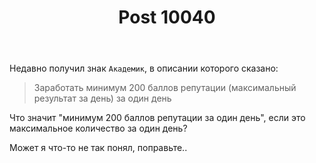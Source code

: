 ﻿---
title: "Post 10040"
se.owner.user_id: 343345
se.owner.display_name: "finally"
se.owner.link: "https://ru.meta.stackoverflow.com/users/343345/finally"
se.link: "https://ru.meta.stackoverflow.com/q/10040"
se.post_id: 10040
se.post_type: question
se.score: 4
---
<p>Недавно получил знак <code>Академик</code>, в описании которого сказано:</p>

<blockquote>
  <p>Заработать минимум 200 баллов репутации (максимальный результат за день) за один день</p>
</blockquote>

<p>Что значит "минимум 200 баллов репутации за один день", если это максимальное количество за один день?</p>

<p>Может я что-то не так понял, поправьте..</p>
